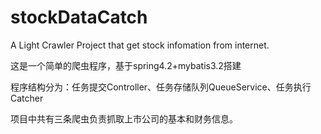 # stockDataCatch
A Light Crawler Project that get stock infomation from internet. 

这是一个简单的爬虫程序，基于spring4.2+mybatis3.2搭建

程序结构分为：任务提交Controller、任务存储队列QueueService、任务执行Catcher

项目中共有三条爬虫负责抓取上市公司的基本和财务信息。
